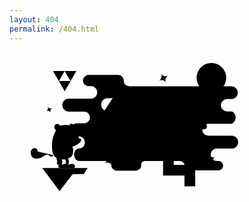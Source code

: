 ```yaml
---
layout: 404
permalink: /404.html
---
```


<link rel="stylesheet" href="/assets/css/404.css">
<script src="assets/js/404.js"></script>

<a href="/" class="">
  <svg class="me404" viewBox="0 0 1000 480">
                <path id="cloud" class="st0" d="M658.4,345.2c-10.9,0-19.7-8.8-19.7-19.7c0-10.9,8.8-19.7,19.7-19.7h50.1c9.9-1.5,17.5-10,17.5-20.3
                  c0-11.4-9.2-20.6-20.6-20.6v-0.2H633c-11.4,0-20.6-6.7-20.6-18.1c0-11.4,9.2-19.3,20.6-19.3h70.4l2-0.2c7.3-3.1,12.5-11,12.5-19.5
                  c0-8.5-4.2-16.7-11.4-19.2l-2.5-0.3h-11.3c-11.9,0-21.6-8.9-21.6-19.9c0-11,9.7-19.9,21.6-19.9h15.8l1.4-0.3
                  c8.6-2.5,14.8-10.1,14.8-19.5c0-11.4-9.2-20.6-20.6-20.6h-1.2h-69.2H382.5c-19.8-0.9-19.9-15.9-19.8-17.8c0-0.1,0-0.1,0-0.2
                  c0-9.9-8.1-18-18-18h-93.5c-9.9,0-18,8.1-18,18c0,9.4,7.2,17.1,16.3,17.9h9.3c0.2,0,0,0,0.6,0l0.5,0l0.4,0l0.2,0
                  c10.1,0.9,18,9.3,18,19.6c0,10.9-8.8,19.7-19.7,19.7h-70.7c-11.3,0-20.5,9.2-20.5,20.6c0,11.3,9.1,20.5,20.4,20.6h48.8
                  c10.3,0,18.7,8.4,18.7,18.7c0,10.3-8.4,18.7-18.7,18.7h-23.2c-11.3,0.1-20.4,9.2-20.4,20.6c0,11.3,9.2,20.5,20.5,20.6h6.3
                  c10.7,0,19.3,8.7,19.3,19.3c0,10.7-7.8,19.3-18.4,19.3l-1.5,0l-2.8,0.4c-7.3,3.1-11.8,11-11.5,18.9c0.3,8.5,4.2,16.5,11.7,19.6
                  c1.1,0.7,3.4,0.9,4.4,0.9h4.5H296h19.7c3.9,0.5,8.2,4.2,7.4,10.4c0,0.4,0,0.8,0.1,1.1c0,0.5-0.1,1-0.1,1.5c0,9.7,7.9,17.5,17.5,17.5
                  h60.2c9.7,0,17.5-7.9,17.5-17.5c0-0.4,0-0.8-0.1-1.2c0.1-0.3,0-0.7,0.1-1.1c0.3-6.5,6.4-10.9,10.6-10.8h110.1
                  c8.5,0,16.9,6.6,16.9,14.8c0,8.2,6.6,14.8,14.8,14.8h92.6c8.2,0,14.8-6.6,14.8-14.8c0-8.2-6.6-14.8-14.8-14.8 M332.8,187.1h-21.2
                  c-11.4,0-20.6-9.2-20.6-20.6c0-11.4,9.2-20.6,20.6-20.6h21.2c11.4,0,20.6,9.2,20.6,20.6C353.3,177.9,344.1,187.1,332.8,187.1z"/>
                <g id="triforce">
                  <path id="zelda_stroke" class="st1" d="M138.4,59.5h36.9l-18.5,32L138.4,59.5z M193.8,91.5l18.5-32h-36.9L193.8,91.5z M175.4,123.5
                    l18.5-32h-36.9L175.4,123.5z"/>
                  <path id="zelda_dark_shadow" class="st0" d="M156.9,91.5l-18.5-32l18.5,10.7L156.9,91.5z M193.8,70.2l-18.5-10.7l18.5,32
                    L193.8,70.2z M175.4,102.2l-18.5-10.7l18.5,32L175.4,102.2z"/>
                  <path id="zelda_light_shadow" class="st2" d="M175.4,59.5l-18.5,10.7l-18.5-10.7H175.4z M175.4,59.5l18.5,10.7l18.5-10.7H175.4z
                      M156.9,91.5l18.5,10.7l18.5-10.7H156.9z"/>
                  <path id="zelda_highlight" class="st3" d="M150.6,66.6h12.5l-6.3,10.8L150.6,66.6z M193.8,77.4l6.3-10.8h-12.5L193.8,77.4z
                      M175.4,109.4l6.3-10.8h-12.5L175.4,109.4z"/>
                </g>
                <g id="monkey">
                  <path id="foot_back" class="st4" d="M187.3,354.5c2.2-4.5,1.6-12.8-3.3-18.5l-9.3,2c2.2,3.5,8.3,7.7,2.3,20.8 c-1.9,4.2-0.8,8.7,4,8.7h22.3c6.5,0,5.3-7.9,2-10.5c-4.2-3.3-10.2-3.6-15.3-1C187.9,357.1,185.3,358.7,187.3,354.5z"/>
                  <path id="foot_front" class="st5" d="M166.3,354.5c2.2-4.5,1.6-12.8-3.3-18.5l-9.3,2c2.2,3.5,8.3,7.7,2.3,20.8 c-1.9,4.2-0.8,8.7,4,8.7h22.3c6.5,0,5.3-7.9,2-10.5c-4.2-3.3-10.2-3.6-15.3-1C166.9,357.1,164.3,358.7,166.3,354.5z"/>
                  <path id="body" class="st5" d="M199.8,299.3l9-55.5c0,0-2.1-3.6-7.2-7.1c1.4-1.2,2.2-3.1,1.8-5c-0.6-3.1-3.9-5.3-7.5-4.8 c-2.9,0.4-5,2.4-5.4,4.8l0,0c-7.2-1.9-16.5-1.9-29.5,1.6c-1.5-3.1-5.6-5.4-9.3-5.7c-5.5-0.4-9.3,3.7-9.7,9.3 c-0.3,4.4,2.2,8.3,6.1,9.9c-16,25.6-14.6,58.2-11,71.9c4.3,16.1,18.2,21.8,26.3,21.8c13,0,33.8-1.9,37.5-17.7 C202.9,315,202,303.9,199.8,299.3z"/>
                  <path id="rock" class="st6" d="M93.4,367.5H89 M104,367.5h144l-11,17.2c-0.9,1.4-2.5,2.3-4.2,2.3H203c-1.6,0-3,0.7-4,2l-40,52"/>
                  <path id="tail" class="st7" d="M89,315c2.2-15.2-23-13.2-21.6,4.8c1.7,22.3,24.4,22.1,42.5,9.1c10.8-7.8,15.3-1.8,19.1,1.1 c2.3,1.7,6.7,3.3,11-3"/>
                  <path id="face" class="st8" d="M213.7,245.2c0,0-6-2.9-11,0.2c-4.6,2.8-9.4,1.7-14,0c-4.6-1.7-16-5.1-19.2,2.6 c-2,3.8-2.3,9.7,3.8,16.3c-0.9,10.1-2.9,37.9,28.6,34.2c10.1-1.2,24.8-12.7,25.4-18.2s-1.7-7.4-6.5-6.5 c-1.3-6.5-2.3-12.9-10.7-11.8c-3.9,0.2,7.5,0,8.1-7.5C218.6,247.8,213.7,245.2,213.7,245.2z"/>
                  <path id="mouth" class="st9" d="M220.6,274.8c0,0-0.3,0.2-0.7,0.5c-0.2,0.2-0.6,0.3-1,0.5c-0.4,0.2-0.9,0.3-1.4,0.5 c-1,0.3-2.1,0.5-3.3,0.6c-1.2,0.2-2.4,0.3-3.7,0.5c-0.6,0.1-1.2,0.2-1.8,0.4c-0.6,0.1-1.1,0.3-1.7,0.5c-0.5,0.2-1,0.4-1.4,0.7 c-0.5,0.2-0.8,0.5-1.2,0.8c-0.4,0.2-0.6,0.6-0.9,0.9c-0.3,0.3-0.4,0.5-0.6,0.7c-0.3,0.4-0.5,0.7-0.5,0.7l0,0.1 c-0.2,0.2-0.5,0.3-0.7,0.1c-0.2-0.1-0.3-0.4-0.2-0.7c0,0,0.2-0.3,0.5-0.8c0.2-0.3,0.3-0.6,0.6-0.9c0.3-0.3,0.5-0.7,0.9-1 c0.4-0.3,0.8-0.7,1.3-1c0.5-0.3,1-0.6,1.6-0.9c0.6-0.2,1.2-0.5,1.8-0.7c0.6-0.2,1.3-0.3,1.9-0.5c1.3-0.3,2.5-0.5,3.7-0.7 c1.2-0.2,2.2-0.4,3-0.7c0.4-0.2,0.8-0.3,1.1-0.4c0.3-0.2,0.5-0.2,0.8-0.4c0.5-0.3,0.7-0.5,0.7-0.5c0.5-0.3,1.1-0.2,1.4,0.2 C221.2,273.9,221.1,274.5,220.6,274.8C220.6,274.8,220.6,274.8,220.6,274.8z"/>
                  <path id="nose_hole" class="st10" d="M213.2,266.3c0.6,0,1,0.5,0.9,1.1c0,0.6-0.5,1-1.1,0.9c-0.6,0-1-0.5-0.9-1.1
                    C212.1,266.6,212.6,266.2,213.2,266.3z"/>
                  <path id="nose_hole_1_" class="st10" d="M208.1,266.9c0.6,0,1,0.5,0.9,1.1c0,0.6-0.5,1-1.1,0.9c-0.6,0-1-0.5-0.9-1.1
                    C207.1,267.3,207.6,266.9,208.1,266.9z"/>
                  <path id="monkey-eye-r" class="st10" d="M205,253.5c1.1,0.1,1.9,1,1.9,2.1c-0.1,1.1-1,1.9-2.1,1.9c-1.1-0.1-1.9-1-1.9-2.1 C203,254.3,203.9,253.4,205,253.5z"/>
                  <path id="monkey-eye-l" class="st10" d="M191.5,254.6c1.4,0.1,2.4,1.3,2.3,2.7c-0.1,1.4-1.3,2.4-2.7,2.3c-1.4-0.1-2.4-1.3-2.3-2.7 C188.9,255.6,190.1,254.5,191.5,254.6z"/>
                  <path id="mongkey_shadow_1_" class="st0" d="M209.1,281c0.9-0.9,9.4-2.6,12-3c2.4-0.4-1.6,4.1-5,5S208.2,282,209.1,281z M143.6,237.1c-0.3,3.6,1.8,7,5.2,8.4c0.4,0.2,0.7,0.5,0.8,0.9c0.1,0.4,0.1,0.9-0.2,1.2c-15.1,24.2-14.7,56.3-10.8,70.8 c4,15.2,17.1,20.7,24.8,20.7c8.9,0,16.1-1,21.8-2.9c-67.5,2.2-35-81.7-33.3-87.3c0.2-0.8,1.2-4.4,1-5c-0.6-1.6-3.5-0.2-6-4 c-2.9-4.5,1.2-9.2,2.6-10.6C146.3,230.1,143.9,233,143.6,237.1z M201.7,297.5c7.8-0.9,17.9-8,22.3-13.3
                    c-27.4,14.7-44.4,3.1-50.1-9.8c0.3,5.9,1.6,12.6,5.9,17.3C184.4,296.7,191.8,298.7,201.7,297.5z M208.6,261.2
                    c-5.7,0.8-8.6-1.1-11.6,1.8c-2.8,2.7-7.7,4.6-3.8,4.1c3.9-0.6,10.1-3.4,16.8-4.1c0,0,0,0,0,0l-0.5,0c-0.2,0-0.3,0-0.4,0
                    c-0.5,0-1-0.4-1-0.9C208.2,261.9,208.2,261.5,208.6,261.2z M198.4,300c0-0.1,0-0.1-0.1-0.2c-0.7,0-1.4,0.1-2,0.1
                    c-7.8,0-13.9-2.3-18-6.8c-7.7-8.4-6.6-22.5-6.1-28.4c-5.6-6.2-5.6-11.5-4.6-15c-2,2.3-4.8,8.5,2.1,16.1c-3.9,6.4-5.4,26.5,9.2,36.2
                    c7.2,4.8,16.6,5.3,20.8,2.8C199.5,302.9,199,301.2,198.4,300z"/>
                  <path id="belly" class="st11" d="M189.1,304c6.2,3,8.1,11.5,5.9,19c-2.3,7.4-9.8,10-16,7c-6.2-3-7.6-10.4-5.3-17.8
                    S182.9,301.1,189.1,304z"/>
                  <path id="belly_button" class="st9" d="M191.2,322.3c0-0.1-0.1-0.2-0.2-0.2l-1.9-1.4l1-1.9c0.1-0.1,0.1-0.2,0-0.3
                    c-0.1-0.2-0.4-0.4-0.7-0.3c-0.2,0-0.4,0.2-0.5,0.3l-0.9,1.7l-1.6-1.2c-0.2-0.1-0.3-0.1-0.5-0.1c-0.4,0.1-0.5,0.4-0.5,0.6
                    c0,0.1,0.1,0.2,0.2,0.2l1.8,1.3l-1.1,2.1c-0.1,0.1-0.1,0.2,0,0.3c0.1,0.3,0.4,0.4,0.7,0.4c0.2,0,0.3-0.1,0.4-0.3l1-1.9l1.7,1.3
                    c0.1,0.1,0.3,0.1,0.5,0.1C191.1,322.8,191.3,322.5,191.2,322.3z"/>
                  <g id="monkey_arm">
                    <path id="monkey-arm" class="st5" d="M164.3,344.1c-0.9-0.3-1.8-0.2-2.5,0.2c-0.3-0.2-0.6-0.3-0.9-0.4c-0.8-0.3-1.5-0.5-2.3-0.5
                      c-0.1,0-0.2-0.1-0.3-0.3c-2.4-11.4-1.1-27.6,0.3-43.8c0-0.1,1.2-5.7-2.6-7.2c-5.2-2.1-5.5,2.5-5.5,2.7c-0.5,4.8-3.6,39,1.1,51.4
                      c0,0.1,0,0.2,0,0.3c-0.4,0.5-0.7,1-0.9,1.7c-1.5,3.9,0.7,8.3,4.8,9.9c4.1,1.6,8.7-0.3,10.1-4.2c0.5-1.3,0.6-2.7,0.3-4
                      c0-0.1,0-0.2,0.1-0.2c0.5-0.7,0.9-1.6,0.5-2.9C166.2,345.5,165.4,344.4,164.3,344.1z"/>
                    <g id="armpit">
                      <path class="st12" d="M165,296c0-4.3-1.8-10.8-6-12c-12.5-3.5-12.4,11.1-12.4,11.1s10.8-1.4,16.7,9.6
                        C163.3,304.6,165,300.3,165,296z"/>
                      <path class="st11" d="M146.6,295.1c0,0,10.8-1.4,16.7,9.6"/>
                      <path class="st11" d="M144.4,296c0,0,8.7-6.6,19.2,0"/>
                    </g>
                  </g>
                </g>
                <g id="tetris-path">
                  <g id="tetris">
                    <path id="tetris_stroke" class="st13" d="M487.5,323.5h34v34h-34V323.5z M487.5,357.5h34v34h-34V357.5z M521.5,357.5h34v34h-34 V357.5z M555.5,357.5h34v34h-34V357.5z M555.5,391.5h34v34h-34V391.5z"/>
                    <path id="tetris_dark_shadow" class="st2" d="M489,356l6-6c0.9-0.9,2.2-1.5,3.5-1.5h13.9l7.5,7.5H489z M489,390l6-6 c0.9-0.9,2.2-1.5,3.5-1.5h13.9l7.5,7.5H489z M523,390l6-6c0.9-0.9,2.2-1.5,3.5-1.5h13.9l7.5,7.5H523z M557,390l6-6 c0.9-0.9,2.2-1.5,3.5-1.5h13.9l7.5,7.5H557z M557,424l6-6c0.9-0.9,2.2-1.5,3.5-1.5h13.9l7.5,7.5H557z"/>
                    <path id="tetris_light_shadow" class="st0" d="M520,356l-8-7.5v-13.9c0-1.4,0.6-2.7,1.6-3.6l6.4-6V356z M520,390l-8-7.5v-13.9 c0-1.4,0.6-2.7,1.6-3.6l6.4-6V390z M554,390l-8-7.5v-13.9c0-1.4,0.6-2.7,1.6-3.6l6.4-6V390z M588,390l-8-7.5v-13.9 c0-1.4,0.6-2.7,1.6-3.6l6.4-6V390z M588,424l-8-7.5v-13.9c0-1.4,0.6-2.7,1.6-3.6l6.4-6V424z"/>
                  </g>
                </g>
                <g id="stars">
                  <path id="star1" class="st5" d="M652.6,332.5c-5.3,3.1-12.1,1.2-15.1-4.1l-1.4-2.4l1.4,2.4c3.1,5.3,1.2,12.1-4.1,15.1l-2.4,1.4 l2.4-1.4c5.3-3.1,12.1-1.2,15.1,4.1l1.4,2.4l-1.4-2.4C645.5,342.3,647.3,335.5,652.6,332.5l2.4-1.4L652.6,332.5z"/>
                  <path id="star2" class="st5" d="M503.4,73.7c-8,4.6-18.1,1.9-22.7-6.1l-2.1-3.6l2.1,3.6c4.6,8,1.9,18.1-6.1,22.7l-3.6,2.1l3.6-2.1 c8-4.6,18.1-1.9,22.7,6.1l2.1,3.6l-2.1-3.6C492.7,88.4,495.4,78.3,503.4,73.7l3.6-2.1L503.4,73.7z"/>
                  <path id="star3" class="st5" d="M330.4,335.7c-8,4.6-18.1,1.9-22.7-6.1l-2.1-3.6l2.1,3.6c4.6,8,1.9,18.1-6.1,22.7l-3.6,2.1 l3.6-2.1c8-4.6,18.1-1.9,22.7,6.1l2.1,3.6l-2.1-3.6C319.7,350.4,322.4,340.3,330.4,335.7l3.6-2.1L330.4,335.7z"/>
                  <path id="star4" class="st5" d="M135.6,176.5c-5.3,3.1-12.1,1.2-15.1-4.1l-1.4-2.4l1.4,2.4c3.1,5.3,1.2,12.1-4.1,15.1l-2.4,1.4 l2.4-1.4c5.3-3.1,12.1-1.2,15.1,4.1l1.4,2.4l-1.4-2.4C128.5,186.3,130.3,179.5,135.6,176.5l2.4-1.4L135.6,176.5z"/>
                </g>
                <g id="moon">
                  <path id="moon_body" class="st5" d="M641,34c26,0,47,21,47,47s-21,47-47,47s-47-21-47-47S615,34,641,34z"/>
                  <path id="moon_shades" class="st0" d="M622.5,55.9c1.3,2.3,0,5.8-3.1,7.7c-3,2-6.6,1.7-7.9-0.6c-1.3-2.3,0-5.8,3.1-7.7
                    C617.6,53.3,621.1,53.6,622.5,55.9z M628.8,94.1c-4.1-6.1-11.6-9-16.7-6.4c-5.1,2.6-5.9,9.6-1.7,15.7c4.1,6.1,11.6,9,16.7,6.4
                    C632.2,107.2,632.9,100.2,628.8,94.1z M644.5,109c-3.6,0-6.5,2.2-6.5,5s2.9,5,6.5,5s6.5-2.2,6.5-5S648.1,109,644.5,109z
                      M645.7,95.8c-2.3-1.2-5-0.5-6,1.4c-1,2,0,4.5,2.3,5.7c2.3,1.2,5,0.5,6-1.4C649,99.6,648,97,645.7,95.8z M686.5,81
                    c0-25.1-20.4-45.5-45.5-45.5c-16.1,0-30.2,8.4-38.3,21c7.9-5.9,17.7-9.5,28.3-9.5c26,0,47,21,47,47c0,6.3-1.3,12.3-3.5,17.8
                    C681.9,103.6,686.5,92.8,686.5,81z"/>
                </g>
                <g id="number_4">
                  <path id="number_4_outline" class="st1" d="M379.5,235.5c0-4.9-3.9-9.1-8.7-9.1h-11.4v-72.5c0-9.1-8.5-15.7-17.6-15
                    c-6,0-11.8,3.1-15.1,8l-52.7,79.8c-1.2,2.1-2.1,4.5-2.1,6.6c0,6.6,5,11.1,10.3,11.1H339v24.3c0,5.6,4.3,10.1,9.9,10.1
                    c6,0,10.5-4.5,10.5-10.1v-24.3h11.4C375.6,244.3,379.5,240.4,379.5,235.5z M339,226.4h-45.5l45.5-67.8V226.4z"/>
                  <path id="number_4_inner_lines" class="st14" d="M349,158v109.2 M345.9,147c-5.6,0-10.9,2.8-14,7.2l-47.1,69.5
                    c-1.2,1.9-3.3,4.3-3.6,5.8c-0.8,4.6,2.3,5.5,7.3,5.5H340 M359.5,235H379 M342,232l-4,7 M345,232l-4,7 M358,232l-4,7 M361,232l-4,7"
                    />
                  <path id="number_4_dots" class="st10" d="M349,266c1.6,0,2.9,1.3,2.9,2.9c0,1.6-1.3,2.9-2.9,2.9c-1.6,0-2.9-1.3-2.9-2.9
                    C346.1,267.3,347.4,266,349,266z M349,155.1c1.6,0,2.9,1.3,2.9,2.9s-1.3,2.9-2.9,2.9c-1.6,0-2.9-1.3-2.9-2.9S347.4,155.1,349,155.1
                    z M344.4,144.6c1.6,0,2.9,1.3,2.9,2.9c0,1.6-1.3,2.9-2.9,2.9c-1.6,0-2.9-1.3-2.9-2.9C341.4,145.9,342.7,144.6,344.4,144.6z"/>
                </g>
                <g id="number_4_2">
                  <path id="number_4_outline_2" class="st1" d="M627,235.5c0-4.9-3.9-9.1-8.7-9.1h-11.4v-72.5c0-9.1-8.5-15.7-17.6-15
                    c-6,0-11.8,3.1-15.1,8l-52.7,79.8c-1.2,2.1-2.1,4.5-2.1,6.6c0,6.6,5,11.1,10.3,11.1h56.7v24.3c0,5.6,4.3,10.1,9.9,10.1
                    c6,0,10.5-4.5,10.5-10.1v-24.3h11.4C623.1,244.3,627,240.4,627,235.5z M586.5,226.4H541l45.5-67.8V226.4z"/>
                  <path id="number_4_inner_lines_2" class="st14" d="M596.5,158v109.2 M593.3,147c-5.6,0-10.9,2.8-14,7.2l-47.1,69.5
                    c-1.2,1.9-3.3,4.3-3.6,5.8c-0.8,4.6,2.3,5.5,7.3,5.5h51.5 M607,235h19.5 M589.5,232l-4,7 M592.5,232l-4,7 M605.5,232l-4,7
                      M608.5,232l-4,7"/>
                  <path id="number_4_dots_2" class="st10" d="M596.5,266c1.6,0,2.9,1.3,2.9,2.9c0,1.6-1.3,2.9-2.9,2.9c-1.6,0-2.9-1.3-2.9-2.9
                    C593.6,267.3,594.9,266,596.5,266z M596.5,155.1c1.6,0,2.9,1.3,2.9,2.9s-1.3,2.9-2.9,2.9c-1.6,0-2.9-1.3-2.9-2.9
                    S594.9,155.1,596.5,155.1z M591.8,144.6c1.6,0,2.9,1.3,2.9,2.9c0,1.6-1.3,2.9-2.9,2.9c-1.6,0-2.9-1.3-2.9-2.9
                    C588.9,145.9,590.2,144.6,591.8,144.6z"/>
                </g>
                <g id="number_0">
                  <path id="number_0_outline" class="st1" d="M502,208.9c0-34-15.9-70.9-54-70.9c-38.3,0-54,36.9-54,70.9s15.7,71.1,54,71.1
                    C486.1,280,502,242.9,502,208.9z M481.1,208.9c0,26.8-8.7,53-33.1,53c-24.6,0-33.1-26.2-33.1-53c0-26.8,8.5-52.8,33.1-52.8
                    C472.4,156.1,481.1,182.1,481.1,208.9z"/>
                  <path id="number_0_inner_lines" class="st15" d="M487.2,175.7c-6.7-16.8-19.3-29.4-39.2-29.4c-32,0-45.1,32.5-45.1,62.4
                    s13.1,62.6,45.1,62.6c31.8,0,44.1-32.6,44.1-62.6 M487.5,172c3,0,5.5,2.5,5.5,5.5c0,3-2.5,5.5-5.5,5.5c-3,0-5.5-2.5-5.5-5.5
                    C482,174.5,484.5,172,487.5,172z M492.5,202c3,0,5.5,2.5,5.5,5.5c0,3-2.5,5.5-5.5,5.5c-3,0-5.5-2.5-5.5-5.5
                    C487,204.5,489.5,202,492.5,202z"/>
                  <path id="number_0_dots" class="st10" d="M492.5,205c1.4,0,2.5,1.1,2.5,2.5c0,1.4-1.1,2.5-2.5,2.5c-1.4,0-2.5-1.1-2.5-2.5
                    C490,206.1,491.1,205,492.5,205z M487.5,175c1.4,0,2.5,1.1,2.5,2.5c0,1.4-1.1,2.5-2.5,2.5c-1.4,0-2.5-1.1-2.5-2.5
                    C485,176.1,486.1,175,487.5,175z M448.1,143.4c1.6,0,2.9,1.3,2.9,2.9c0,1.6-1.3,2.9-2.9,2.9c-1.6,0-2.9-1.3-2.9-2.9
                    C445.1,144.7,446.4,143.4,448.1,143.4z M448.1,268.3c1.6,0,2.9,1.3,2.9,2.9c0,1.6-1.3,2.9-2.9,2.9c-1.6,0-2.9-1.3-2.9-2.9
                    C445.1,269.6,446.4,268.3,448.1,268.3z"/>
                </g>
                  <g id="sword-path"> 
                  <g id="sword">
                    <path id="sword_handle" class="st5" d="M444.6,196.6l0.6-0.8c1.5-2,1.8-4.3,3.8-2.8l8.9,6.8c2,1.5,2.4,4.3,0.9,6.3l-0.6,0.8 c-1.5,2-4.3,2.4-6.3,0.9L443,201C441,199.5,443.1,198.5,444.6,196.6z"/>
                    <path id="sword_handle_line" class="st14" d="M453.9,197c2,1.5,2.4,4.3,0.9,6.3l-0.6,0.8c-1.5,2-4.3,2.4-6.3,0.9"/>
                    <path id="sword_hilt" class="st5" d="M432.5,197.1l10.6-13.9c1.6-2.2,4.7-2.6,6.9-0.9c2.2,1.6,2.6,4.7,0.9,6.9l-10.6,13.9 c-1.6,2.2-4.7,2.6-6.9,0.9C431.2,202.4,430.8,199.3,432.5,197.1z"/>
                    <polygon id="sword_blade" class="st1" points="437,199 446,187.3 387.3,138.9 366.3,136.7 372.2,154 	"/>
                    <polygon id="sword_blade_shadow" class="st0" points="436.7,197 440.3,192.3 369,138.5 368.5,138.4 373.5,153 	"/>
                  </g>
                </g>
  </svg>            
</a>